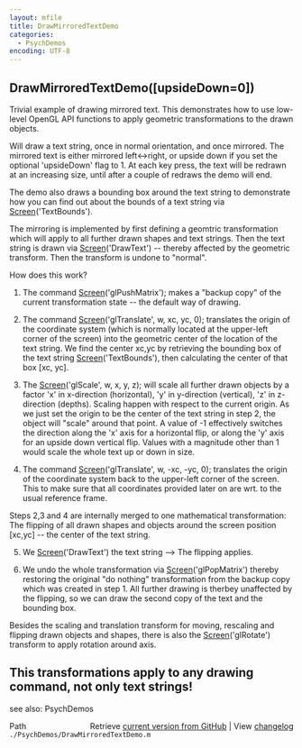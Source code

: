 ```yaml
---
layout: mfile
title: DrawMirroredTextDemo
categories:
  - PsychDemos
encoding: UTF-8
---
```


DrawMirroredTextDemo\(\[upsideDown=0\]\)
----

 Trivial example of drawing mirrored text. This demonstrates how to use
 low-level OpenGL API functions to apply geometric transformations to
 the drawn objects.

 Will draw a text string, once in normal orientation, and once mirrored.
 The mirrored text is either mirrored left<-\>right, or upside down if you
 set the optional 'upsideDown' flag to 1. At each key press, the text
 will be redrawn at an increasing size, until after a couple of redraws
 the demo will end.

 The demo also draws a bounding box around the text string to demonstrate
 how you can find out about the bounds of a text string via
 [Screen](/docs/Screen)\('TextBounds'\).

 The mirroring is implemented by first defining a geomtric transformation
 which will apply to all further drawn shapes and text strings. Then the
 text string is drawn via [Screen](/docs/Screen)\('DrawText'\) -- thereby affected by the
 geometric transform. Then the transform is undone to "normal".

 How does this work?

 1. The command [Screen](/docs/Screen)\('glPushMatrix'\); makes a "backup copy" of the
 current transformation state -- the default way of drawing.

 2. The command [Screen](/docs/Screen)\('glTranslate', w, xc, yc, 0\); translates the
 origin of the coordinate system \(which is normally located at the
 upper-left corner of the screen\) into the geometric center of the
 location of the text string. We find the center xc,yc by retrieving the
 bounding box of the text string [Screen](/docs/Screen)\('TextBounds'\), then calculating
 the center of that box \[xc, yc\].

 3. The [Screen](/docs/Screen)\('glScale', w, x, y, z\); will scale all further drawn
 objects by a factor 'x' in x-direction \(horizontal\), 'y' in y-direction
 \(vertical\), 'z' in z-direction \(depths\). Scaling happen with respect to
 the current origin. As we just set the origin to be the center of the
 text string in step 2, the object will "scale" around that point. A
 value of -1 effectively switches the direction along the 'x' axis for a
 horizontal flip, or along the 'y' axis for an upside down vertical flip.
 Values with a magnitude other than 1 would scale the whole text up or
 down in size.

 4. The command [Screen](/docs/Screen)\('glTranslate', w, -xc, -yc, 0\); translates the
 origin of the coordinate system back to the upper-left corner of the
 screen. This to make sure that all coordinates provided later on are
 wrt. to the usual reference frame.

 Steps 2,3 and 4 are internally merged to one mathematical transformation:
 The flipping of all drawn shapes and objects around the screen position
 \[xc,yc\] -- the center of the text string.

 5. We [Screen](/docs/Screen)\('DrawText'\) the text string --\> The flipping applies.

 6. We undo the whole transformation via [Screen](/docs/Screen)\('glPopMatrix'\) thereby
 restoring the original "do nothing" transformation from the backup copy
 which was created in step 1. All further drawing is therbey unaffected
 by the flipping, so we can draw the second copy of the text and the
 bounding box.

Besides the scaling and translation transform for moving, rescaling and
flipping drawn objects and shapes, there is also the [Screen](/docs/Screen)\('glRotate'\)
transform to apply rotation around axis.

This transformations apply to any drawing command, not only text strings\!
----

see also: PsychDemos


<div class="code_header" style="text-align:right;">
  <span style="float:left;">Path&nbsp;&nbsp;</span> <span class="counter">Retrieve <a href=
  "https://raw.github.com/Psychtoolbox-3/Psychtoolbox-3/beta/./PsychDemos/DrawMirroredTextDemo.m">current version from GitHub</a> | View <a href=
  "https://github.com/Psychtoolbox-3/Psychtoolbox-3/commits/beta/./PsychDemos/DrawMirroredTextDemo.m">changelog</a></span>
</div>
<div class="code">
  <code>./PsychDemos/DrawMirroredTextDemo.m</code>
</div>
